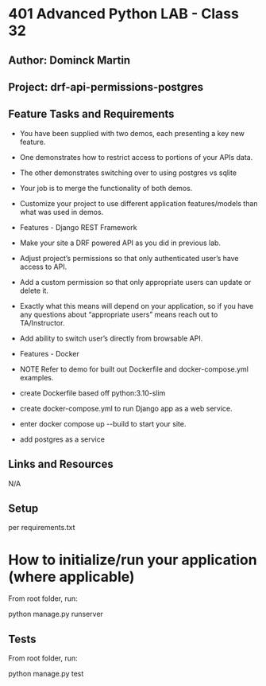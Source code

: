 
# 401 Advanced Python LAB - Class 32

## Author: Dominck Martin

## Project: drf-api-permissions-postgres

## Feature Tasks and Requirements


- You have been supplied with two demos, each presenting a key new feature.
- One demonstrates how to restrict access to portions of your APIs data.
- The other demonstrates switching over to using postgres vs sqlite
- Your job is to merge the functionality of both demos.
- Customize your project to use different application features/models than what was used in demos.
- Features - Django REST Framework
- Make your site a DRF powered API as you did in previous lab.
- Adjust project’s permissions so that only authenticated user’s have access to API.
- Add a custom permission so that only appropriate users can update or delete it.
- Exactly what this means will depend on your application, so if you have any questions about “appropriate users” means reach out to TA/Instructor.
- Add ability to switch user’s directly from browsable API.
- Features - Docker

- NOTE Refer to demo for built out Dockerfile and docker-compose.yml examples.
- create Dockerfile based off python:3.10-slim
- create docker-compose.yml to run Django app as a web service.
- enter docker compose up --build to start your site.
- add postgres as a service







<!-- 
### N/A [Back-end server] ()
### N/A [Front-end application] () -->

## Links and Resources
N/A 

##  Setup
per requirements.txt

# How to initialize/run your application (where applicable)

From root folder, run:

python manage.py runserver

<!-- ## How to use your library (where applicable) -->

## Tests

From root folder, run:

python manage.py test




